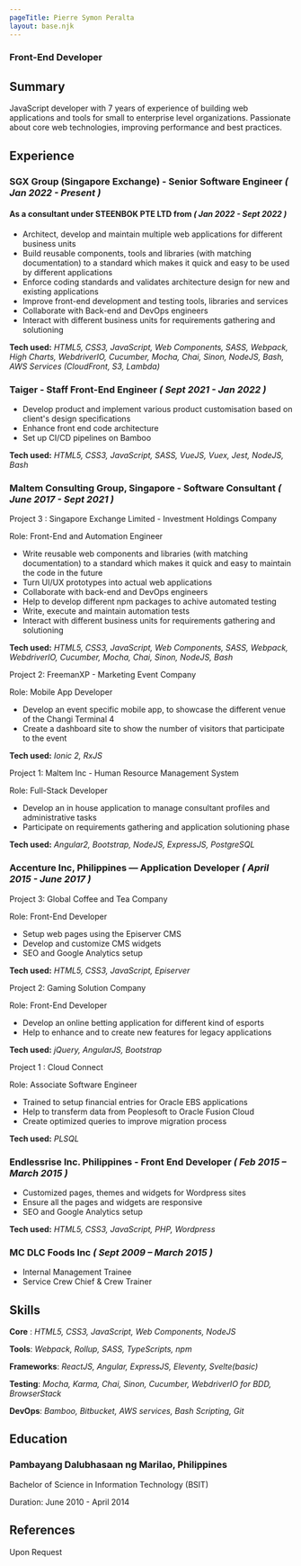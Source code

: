 ```yaml
---
pageTitle: Pierre Symon Peralta
layout: base.njk
---
```


### Front-End Developer

## Summary
JavaScript developer with 7 years of experience of building web applications and tools for small to enterprise level organizations.
Passionate about core web technologies, improving performance and best practices.


## Experience

### SGX Group (Singapore Exchange) - Senior Software Engineer  *( Jan 2022 - Present )*

#### As a consultant under STEENBOK PTE LTD from *( Jan 2022 - Sept 2022 )*

- Architect, develop and maintain multiple web applications for different business units
- Build reusable components, tools and libraries (with matching documentation) to a standard which makes it quick and easy to be used by different applications
- Enforce coding standards and validates architecture design for new and existing applications
- Improve front-end development and testing tools, libraries and services
- Collaborate with Back-end and DevOps engineers
- Interact with different business units for requirements gathering and solutioning

**Tech used:**
*HTML5, CSS3, JavaScript, Web Components, SASS, Webpack, High Charts, WebdriverIO, Cucumber, Mocha, Chai, Sinon, NodeJS, Bash, AWS Services (CloudFront, S3, Lambda)*


### Taiger - Staff Front-End Engineer  *( Sept 2021 - Jan 2022 )*

- Develop product and implement various product customisation based on client's design specifications
- Enhance front end code architecture
- Set up CI/CD pipelines on Bamboo

**Tech used:**
*HTML5, CSS3, JavaScript, SASS, VueJS, Vuex, Jest, NodeJS, Bash*


### Maltem Consulting Group, Singapore - Software Consultant  *( June 2017 - Sept 2021 )*
Project 3 : Singapore Exchange Limited - Investment Holdings Company

Role: Front-End and Automation Engineer
- Write reusable web components and libraries (with matching documentation)
to a standard which makes it quick and easy to maintain the code in the
future
- Turn UI/UX prototypes into actual web applications
- Collaborate with back-end and DevOps engineers
- Help to develop different npm packages to achive automated testing
- Write, execute and maintain automation tests
- Interact with different business units for requirements gathering and solutioning

**Tech used:**
*HTML5, CSS3, JavaScript, Web Components, SASS, Webpack, WebdriverIO, Cucumber, Mocha, Chai, Sinon, NodeJS, Bash*

Project 2: FreemanXP - Marketing Event Company

Role: Mobile App Developer
- Develop an event specific mobile app, to showcase the different venue of the Changi Terminal 4
- Create a dashboard site to show the number of visitors that participate to the event

**Tech used:** 
*Ionic 2, RxJS*

Project 1: Maltem Inc - Human Resource Management System

Role: Full-Stack Developer
- Develop an in house application to manage consultant profiles and administrative tasks
- Participate on requirements gathering and application solutioning phase

**Tech used:** 
*Angular2, Bootstrap, NodeJS, ExpressJS, PostgreSQL*


### Accenture Inc, Philippines — Application Developer  *( April 2015 - June 2017 )*
Project 3: Global Coffee and Tea Company

Role: Front-End Developer
- Setup web pages using the Episerver CMS
- Develop and customize CMS widgets
- SEO and Google Analytics setup

**Tech used:** 
*HTML5, CSS3, JavaScript, Episerver*

Project 2: Gaming Solution Company

Role: Front-End Developer
- Develop an online betting application for different kind of esports
- Help to enhance and to create new features for legacy applications

**Tech used:** 
*jQuery, AngularJS, Bootstrap*

Project 1 : Cloud Connect

Role: Associate Software Engineer
- Trained to setup financial entries for Oracle EBS applications
- Help to transferm data from Peoplesoft to Oracle Fusion Cloud
- Create optimized queries to improve migration process

**Tech used:** 
*PLSQL*


### Endlessrise Inc. Philippines - Front End Developer  *( Feb 2015 – March 2015 )*
- Customized pages, themes and widgets for Wordpress sites
- Ensure all the pages and widgets are responsive
- SEO and Google Analytics setup

**Tech used:** 
*HTML5, CSS3, JavaScript, PHP, Wordpress*

### MC DLC Foods Inc *( Sept 2009 – March 2015 )*
- Internal Management Trainee
- Service Crew Chief & Crew Trainer

## Skills

**Core** : *HTML5, CSS3, JavaScript, Web Components, NodeJS*

**Tools**: *Webpack, Rollup, SASS, TypeScripts, npm*

**Frameworks**: *ReactJS, Angular, ExpressJS, Eleventy, Svelte(basic)*

**Testing**: *Mocha, Karma, Chai, Sinon, Cucumber, WebdriverIO for BDD, BrowserStack*

**DevOps**: *Bamboo, Bitbucket, AWS services, Bash Scripting, Git*


## Education

### Pambayang Dalubhasaan ng Marilao, Philippines
Bachelor of Science in Information Technology (BSIT)

Duration: June 2010 - April 2014

## References

Upon Request





